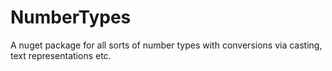 # NumberTypes
A nuget package for all sorts of number types with conversions via casting, text representations etc.
